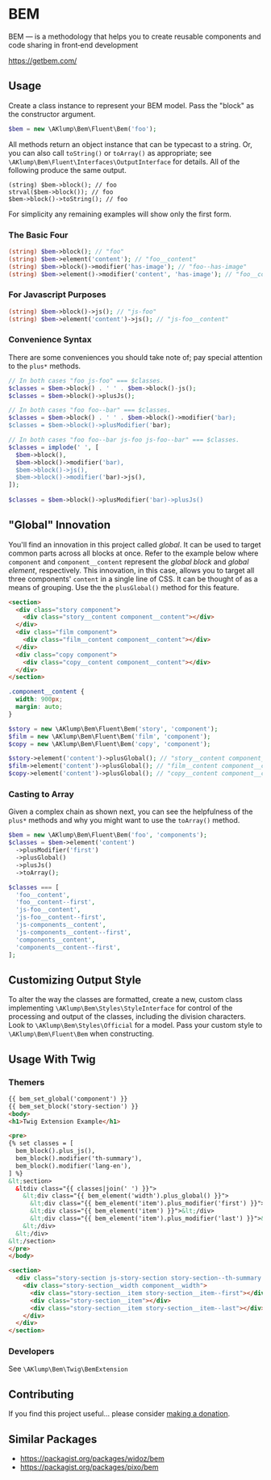 # BEM

BEM — is a methodology that helps you to create reusable components and code sharing in front‑end development

<https://getbem.com/>

## Usage

Create a class instance to represent your BEM model. Pass the "block" as the constructor argument.

```php
$bem = new \AKlump\Bem\Fluent\Bem('foo');
```

All methods return an object instance that can be typecast to a string. Or, you can also call `toString()` or `toArray()` as appropriate; see `\AKlump\Bem\Fluent\Interfaces\OutputInterface` for details. All of the following produce the same output.

```
(string) $bem->block(); // foo
strval($bem->block()); // foo
$bem->block()->toString(); // foo
```

For simplicity any remaining examples will show only the first form.

### The Basic Four

```php
(string) $bem->block(); // "foo"
(string) $bem->element('content'); // "foo__content"
(string) $bem->block()->modifier('has-image'); // "foo--has-image"
(string) $bem->element()->modifier('content', 'has-image'); // "foo__content--has-image"
```

### For Javascript Purposes

```php
(string) $bem->block()->js(); // "js-foo"
(string) $bem->element('content')->js(); // "js-foo__content"
```

### Convenience Syntax

There are some conveniences you should take note of; pay special attention to the `plus*` methods.

```php
// In both cases "foo js-foo" === $classes.
$classes = $bem->block() . ' ' . $bem->block()-js();
$classes = $bem->block()->plusJs();

// In both cases "foo foo--bar" === $classes.
$classes = $bem->block() . ' ' . $bem->block()->modifier('bar);
$classes = $bem->block()->plusModifier('bar);

// In both cases "foo foo--bar js-foo js-foo--bar" === $classes.
$classes = implode(' ', [
  $bem->block(),
  $bem->block()->modifier('bar),
  $bem->block()->js(),
  $bem->block()->modifier('bar)->js(),
]);
  
$classes = $bem->block()->plusModifier('bar)->plusJs()
```

## "Global" Innovation

You'll find an innovation in this project called _global_. It can be used to target common parts across all blocks at once. Refer to the example below where `component` and `component__content` represent the _global block_ and _global element_, respectively. This innovation, in this case, allows you to target all three components' `content` in a single line of CSS. It can be thought of as a means of grouping. Use the the `plusGlobal()` method for this feature.

```html
<section>
  <div class="story component">
    <div class="story__content component__content"></div>
  </div>
  <div class="film component">
    <div class="film__content component__content"></div>
  </div>
  <div class="copy component">
    <div class="copy__content component__content"></div>
  </div>
</section>
```

```css
.component__content {
  width: 900px;
  margin: auto;
}
```

```php
$story = new \AKlump\Bem\Fluent\Bem('story', 'component');
$film = new \AKlump\Bem\Fluent\Bem('film', 'component');
$copy = new \AKlump\Bem\Fluent\Bem('copy', 'component');

$story->element('content')->plusGlobal(); // "story__content component__content"
$film->element('content')->plusGlobal(); // "film__content component__content"
$copy->element('content')->plusGlobal(); // "copy__content component__content"
```

### Casting to Array

Given a complex chain as shown next, you can see the helpfulness of the `plus*` methods and why you might want to use the `toArray()` method.

```php
$bem = new \AKlump\Bem\Fluent\Bem('foo', 'components');
$classes = $bem->element('content')
  ->plusModifier('first')
  ->plusGlobal()
  ->plusJs()
  ->toArray();

$classes === [
  'foo__content',
  'foo__content--first',
  'js-foo__content',
  'js-foo__content--first',
  'js-components__content',
  'js-components__content--first',
  'components__content',
  'components__content--first',
];
```

## Customizing Output Style

To alter the way the classes are formatted, create a new, custom class implementing `\AKlump\Bem\Styles\StyleInterface` for control of the processing and output of the classes, including the division characters. Look to `\AKlump\Bem\Styles\Official` for a model. Pass your custom style to `\AKlump\Bem\Fluent\Bem` when constructing.

## Usage With Twig

### Themers

```html
{{ bem_set_global('component') }}
{{ bem_set_block('story-section') }}
<body>
<h1>Twig Extension Example</h1>

<pre>
{% set classes = [
  bem_block().plus_js(),
  bem_block().modifier('th-summary'),
  bem_block().modifier('lang-en'),
] %}
&lt;section>
  &ltdiv class="{{ classes|join(' ') }}">
    &lt;div class="{{ bem_element('width').plus_global() }}">
      &lt;div class="{{ bem_element('item').plus_modifier('first') }}">&lt;/div>
      &lt;div class="{{ bem_element('item') }}">&lt;/div>
      &lt;div class="{{ bem_element('item').plus_modifier('last') }}">&lt;/div>
    &lt;/div>
  &lt;/div>
&lt;/section>
</pre>
</body>

<section>
  <div class="story-section js-story-section story-section--th-summary story-section--lang-en">
    <div class="story-section__width component__width">
      <div class="story-section__item story-section__item--first"></div>
      <div class="story-section__item"></div>
      <div class="story-section__item story-section__item--last"></div>
    </div>
  </div>
</section>
```

### Developers

See `\AKlump\Bem\Twig\BemExtension`

## Contributing

If you find this project useful... please consider [making a donation](https://www.paypal.com/cgi-bin/webscr?cmd=_s-xclick&hosted_button_id=4E5KZHDQCEUV8&item_name=Gratitude%20for%20aklump%2Fbem).

## Similar Packages

* https://packagist.org/packages/widoz/bem
* https://packagist.org/packages/pixo/bem
